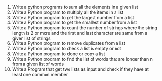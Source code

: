 1. Write a python programs to sum all the elements in a given list  
2. Write a Python program to multiply all the items in a list  
3. Write a Python program to get the largest number from a list  
4. Write a Python program to get the smallest number from a list  
5. Write a Python program to count the number of strings where the string length is 2 or more and the first and last character are same from a given list of strings  
6.  Write a Python program to remove duplicates from a list  
7.  Write a Python program to check a list is empty or not 
8.  Write a Python program to clone or copy a list  
9.  Write a Python program to find the list of words that are longer than n from a given list of words  
10. Write a Program that get two lists as input and check if they have at least one common member  
